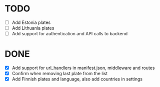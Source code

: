 # TODO

- [ ] Add Estonia plates
- [ ] Add Lithuania plates
- [ ] Add support for authentication and API calls to backend

# DONE

- [x] Add support for url_handlers in manifest.json, middleware and routes
- [x] Confirm when removing last plate from the list
- [x] Add Finnish plates and language, also add countries in settings
